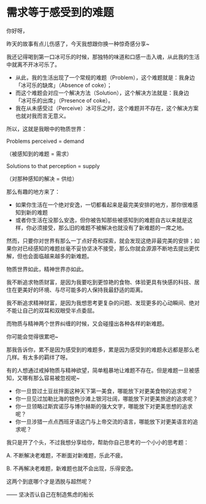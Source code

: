 # 需求等于感受到的难题

你好呀，

昨天的故事有点儿伤感了，今天我想跟你换一种惊奇感分享~

我还记得喝到第一口冰可乐的时候，那独特的味道和口感一击入魂，从此我的生活中就离不开冰可乐了。

- 从此，我的生活出现了一个常规的难题（Problem），这个难题就是：我身边「冰可乐的缺席」（Absence of coke）；
- 而这个难题会对应一个解决方法（Solution），这个解决方法就是：我身边「冰可乐的出席」（Presence of coke）。
- 我在从未感受过（Perceive）冰可乐之时，这个难题并不存在，这个解决方案也就对我而言无意义。

所以，这就是我眼中的物质世界：

Problems perceived = demand

（被感知到的难题 = 需求）

Solutions to that perception = supply

（对那种感知的解决 = 供给）

那么有趣的地方来了：

- 如果你生活在一个绝对安逸，一切都看起来是最完美安排的地方，那你很难感知到新的难题
- 或者你生活在没那么安逸，但你被告知那些被感知到的难题自古以来就是这样，你必须接受，那么旧的难题不被解决也就没有了新难题的一席之地。

然而，只要你对世界有那么一丁点好奇和探索，就会发现这绝非最完美的安排；如果你对已经感知的难题丝毫不妥协坚决不接受，那么你就会源源不断地去提出更优解，但也会面临越来越多的新难题。

物质世界如此，精神世界亦如此。

我不断追求物质财富，是因为我要吃到更惊艳的食物、体验更具有快感的科技、居住在更美好的环境、与尽可能多的人保持我最舒适的距离。

我不断追求精神财富，是因为我想思考更复杂的问题、发现更多的心动瞬间、绝对不能让自己的双耳和双眼受半点委屈。

而物质与精神两个世界纠缠的时候，又会碰撞出各种各样的新难题。

你可能会觉得很累吧~

那我告诉你，累不是因为感受到的难题多，累是因为感受到的难题永远都是那么老几样。有太多的羁绊了呀。

有的人想通过戒掉物质与精神欲望，简单粗暴地让难题不存在。但是难题一旦被感知，又哪有那么容易被忽视呢~

- 你一旦尝过土豆丝拌面这种天下第一美食，哪能放下对更美食物的追求呢？
- 你一旦见过加勒比海的银色沙滩上银河壮阔，哪能放下对更美旅途的追求呢？
- 你一旦领略过斯宾诺莎与博尔赫斯的强大文字，哪能放下对更美思想的追求呢？
- 你一旦涉猎一点点西班牙语这门与上帝交流的语言，哪能放下对更美语言的追求呢？

我只是开了个头，不过我想分享给你，帮助你自己思考的一个小小的思考题：

A. 不断解决老难题，不断面对新难题，乐此不疲。

B. 不再解决老难题，新难题也就不会出现，乐得安逸。

这两个到底哪个才是洒脱与超然呢？

—— 坚决否认自己在制造焦虑的船长